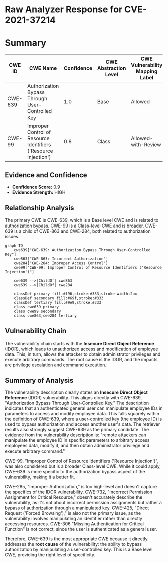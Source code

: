 # Raw Analyzer Response for CVE-2021-37214

# Summary
| CWE ID | CWE Name | Confidence | CWE Abstraction Level | CWE Vulnerability Mapping Label | CWE-Vulnerability Mapping Notes |
|---|---|---|---|---|---|
| CWE-639 | Authorization Bypass Through User-Controlled Key | 1.0 | Base | Allowed | Primary CWE |
| CWE-99 | Improper Control of Resource Identifiers ('Resource Injection') | 0.8 | Class | Allowed-with-Review | Secondary Candidate |

## Evidence and Confidence

*   **Confidence Score:** 0.9
*   **Evidence Strength:** HIGH

## Relationship Analysis
The primary CWE is CWE-639, which is a Base level CWE and is related to authorization bypass. CWE-99 is a Class-level CWE and is broader. CWE-639 is a child of CWE-863 and CWE-284, both related to authorization issues.

```mermaid
graph TD
    cwe639["CWE-639: Authorization Bypass Through User-Controlled Key"]
    cwe863["CWE-863: Incorrect Authorization"]
    cwe284["CWE-284: Improper Access Control"]
    cwe99["CWE-99: Improper Control of Resource Identifiers ('Resource Injection')"]

    cwe639 -->|ChildOf| cwe863
    cwe639 -->|ChildOf| cwe284
    
    classDef primary fill:#f96,stroke:#333,stroke-width:2px
    classDef secondary fill:#69f,stroke:#333
    classDef tertiary fill:#9e9,stroke:#333
    class cwe639 primary
    class cwe99 secondary
    class cwe863,cwe284 tertiary
```

## Vulnerability Chain
The vulnerability chain starts with the **Insecure Direct Object Reference** (IDOR), which leads to unauthorized access and modification of employee data. This, in turn, allows the attacker to obtain administrator privileges and execute arbitrary commands. The root cause is the IDOR, and the impacts are privilege escalation and command execution.

## Summary of Analysis
The vulnerability description clearly states an **Insecure Direct Object Reference** (IDOR) vulnerability. This aligns directly with CWE-639, "Authorization Bypass Through User-Controlled Key." The description indicates that an authenticated general user can manipulate employee IDs in parameters to access and modify employee data. This falls squarely within the definition of CWE-639, where a user-controlled key (the employee ID) is used to bypass authorization and access another user's data. The retriever results also strongly suggest CWE-639 as the primary candidate. The evidence from the vulnerability description is: "remote attackers can manipulate the employee ID in specific parameters to arbitrary access employees data, modify it, and then obtain administrator privilege and execute arbitrary command."

CWE-99, "Improper Control of Resource Identifiers ('Resource Injection')", was also considered but is a broader Class-level CWE. While it could apply, CWE-639 is more specific to the authorization bypass aspect of the vulnerability, making it a better fit.

CWE-285, "Improper Authorization," is too high-level and doesn't capture the specifics of the IDOR vulnerability. CWE-732, "Incorrect Permission Assignment for Critical Resource," doesn't accurately describe the vulnerability, as it's not about incorrect permission assignments but rather a bypass of authorization through a manipulated key. CWE-425, "Direct Request ('Forced Browsing')," is also not the primary issue, as the vulnerability involves manipulating an identifier rather than directly accessing resources. CWE-306 "Missing Authentication for Critical Function" is not correct, since the user is authenticated as a general user.

Therefore, CWE-639 is the most appropriate CWE because it directly addresses the **root cause** of the vulnerability: the ability to bypass authorization by manipulating a user-controlled key. This is a Base level CWE, providing the right level of specificity.